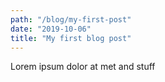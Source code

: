 ```yaml
---
path: "/blog/my-first-post"
date: "2019-10-06"
title: "My first blog post"
---
```


Lorem ipsum dolor at met and stuff